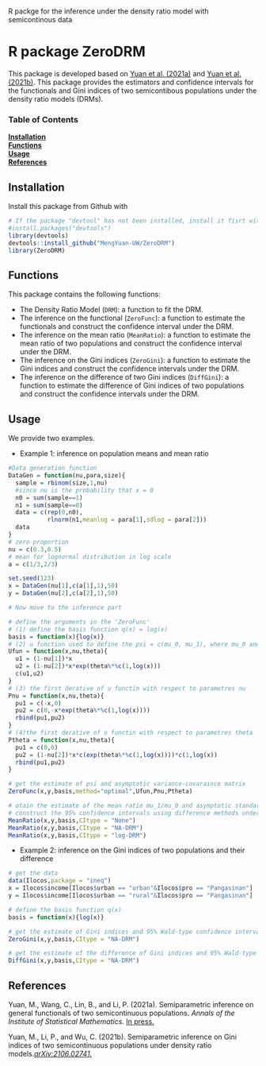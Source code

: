 # 
R packge for the inference under the density ratio model with semicontinous data
# R package ZeroDRM
This package is developed based on [Yuan et al. (2021a)](https://doi.org/10.1007/s10463-021-00804-4) and [Yuan et al. (2021b)](https://arxiv.org/abs/2106.02741). 
This package provides the estimators and confidence intervals for the functionals and Gini indices of two semicontibous populations under the density ratio models (DRMs).


### Table of Contents
**[Installation](#installation)**<br>
**[Functions](#functions)**<br>
**[Usage](#usage)**<br>
**[References](#references)**<br>
## Installation
Install this package from Github with 
```r
# If the package "devtool" has not been installed, install it fisrt with 
#install.packages("devtools")
library(devtools)
devtools::install_github("MengYuan-UW/ZeroDRM")
library(ZeroDRM)
```
## Functions
This package contains the following functions:
- The Density Ratio Model (`DRM`): a function to fit the DRM.
- The inference on the functional (`ZeroFunc`): a function to estimate the functionals and construct the confidence interval under the DRM.
- The inference on the mean ratio (`MeanRatio`): a function to estimate the mean ratio of two populations and construct the confidence interval under the DRM.
- The inference on the Gini indices (`ZeroGini`): a function to estimate the Gini indices and construct the confidence intervals under the DRM.
- The inference on the difference of two Gini indices (`DiffGini`): a function to estimate the difference of Gini indices of two populations and construct the confidence intervals under the DRM.

## Usage
We provide two examples.
- Example 1: inference on population means and mean ratio
```r
#Data generation function
DataGen = function(nu,para,size){
  sample = rbinom(size,1,nu)
  #since nu is the probability that x = 0
  n0 = sum(sample==1)
  n1 = sum(sample==0)
  data = c(rep(0,n0),
           rlnorm(n1,meanlog = para[1],sdlog = para[2]))
  data
}
# zero proportion
nu = c(0.3,0.5)
# mean for lognormal distribution in log scale
a = c(1/3,2/3)

set.seed(123)
x = DataGen(nu[1],c(a[1],1),50)
y = DataGen(nu[2],c(a[2],1),50)

# Now move to the inference part

# define the arguments in the 'ZeroFunc'
# (1) define the basis function q(x) = log(x)
basis = function(x){log(x)}
# (2) u function used to define the psi = c(mu_0, mu_1), where mu_0 and mu_1 are population means for x and y, respectively
Ufun = function(x,nu,theta){
  u1 = (1-nu[1])*x
  u2 = (1-nu[2])*x*exp(theta%*%c(1,log(x)))
  c(u1,u2)
}
# (3) the first derative of u functin with respect to parametres nu
Pnu = function(x,nu,theta){
  pu1 = c(-x,0)
  pu2 = c(0,-x*exp(theta%*%c(1,log(x))))
  rbind(pu1,pu2)
}
# (4)the first derative of u functin with respect to parametres theta
Ptheta = function(x,nu,theta){
  pu1 = c(0,0)
  pu2 = (1-nu[2])*x*c(exp(theta%*%c(1,log(x))))*c(1,log(x))
  rbind(pu1,pu2)
}

# get the estimate of psi and asymptotic variance-covaraince matrix
ZeroFunc(x,y,basis,method="optimal",Ufun,Pnu,Ptheta)

# otain the estimate of the mean ratio mu_1/mu_0 and asymptotic standard deviation
# construct the 95% confidence intervals using difference methods under the density ratio model
MeanRatio(x,y,basis,CItype = "None")
MeanRatio(x,y,basis,CItype = "NA-DRM")
MeanRatio(x,y,basis,CItype = "log-DRM")
```
- Example 2: inference on the Gini indices of two populations and their difference 
```r
# get the data 
data(Ilocos,package = "ineq")
x = Ilocos$income[Ilocos$urban == "urban"&Ilocos$pro == "Pangasinan"]
y = Ilocos$income[Ilocos$urban == "rural"&Ilocos$pro == "Pangasinan"]

# define the basis function q(x)
basis = function(x){log(x)}

# get the estimate of Gini indices and 95% Wald-type confidence intervals
ZeroGini(x,y,basis,CItype = "NA-DRM")

# get the estimate of the difference of Gini indices and 95% Wald-type confidence intervals
DiffGini(x,y,basis,CItype = "NA-DRM")
```

## References

Yuan, M., Wang, C., Lin, B., and Li, P. (2021a). Semiparametric inference on general functionals of two semicontinuous populations. _Annals of the Institute of Statistical Mathematics._ [In press.](https://doi.org/10.1007/s10463-021-00804-4)

Yuan, M., Li, P., and Wu, C. (2021b). Semiparametric inference on Gini indices of two semicontinuous populations under density ratio models.[_arXiv:2106.02741._](https://arxiv.org/abs/2106.02741)
